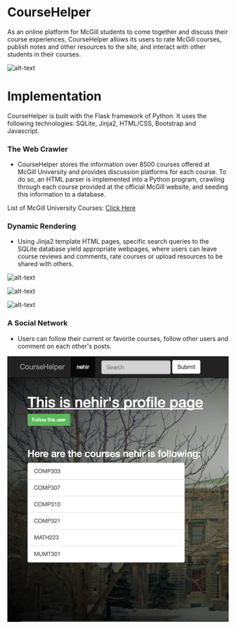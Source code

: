 # CourseHelper
As an online platform for McGill students to come together and discuss their course experiences, CourseHelper allows its users to rate McGill courses, publish notes and other resources to the site, and interact with other students in their courses.

![alt-text](https://github.com/nehirakdag/CourseHelper/blob/master/Images/login.png)

# Implementation
CourseHelper is built with the Flask framework of Python. It uses the following technologies: SQLite, Jinja2, HTML/CSS, Bootstrap and Javascript.

### The Web Crawler
* CourseHelper stores the information over 8500 courses offered at McGill University and provides discussion platforms for each course. To do so, an HTML parser is implemented into a Python program, crawling through each course provided at the official McGill website, and seeding this information to a database.

List of McGill University Courses: [Click Here](http://www.mcgill.ca/study/2016-2017/courses/search?search_api_views_fulltext=&sort_by=field_subject_code)

### Dynamic Rendering
* Using Jinja2 template HTML pages, specific search queries to the SQLite database yield appropriate webpages, where users can leave course reviews and comments, rate courses or upload resources to be shared with others.

![alt-text](https://github.com/nehirakdag/CourseHelper/blob/master/Images/courseFeed.png)

![alt-text](https://github.com/nehirakdag/CourseHelper/blob/master/Images/reviews.png)

![alt-text](https://github.com/nehirakdag/CourseHelper/blob/master/Images/resources.png)

### A Social Network
* Users can follow their current or favorite courses, follow other users and comment on each other's posts.

![alt-text](https://github.com/nehirakdag/CourseHelper/blob/master/Images/profiles.png)



